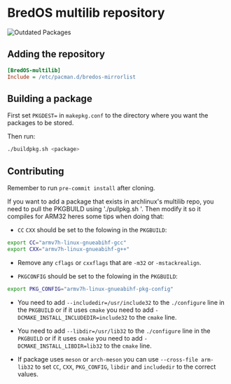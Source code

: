 # BredOS multilib repository

![Outdated Packages](https://img.shields.io/endpoint?url=https://gist.githubusercontent.com/rippanda12/b5759b3d8a067b7e96f73934f43bf2ce/raw/outdated-packages-multilib.json)

## Adding the repository
```ini
[BredOS-multilib]
Include = /etc/pacman.d/bredos-mirrorlist
```

## Building a package

First set `PKGDEST=` in `makepkg.conf` to the directory where you want the packages to be stored.

Then run:

```sh
./buildpkg.sh <package>
```

## Contributing

Remember to run `pre-commit install` after cloning.

If you want to add a package that exists in archlinux's multilib repo, you need to pull the PKGBUILD using './pullpkg.sh <package>'.
Then modify it so it compiles for ARM32 heres some tips when doing that:

- `CC` `CXX` should be set to the folowing in the `PKGBUILD`:

```sh
export CC="armv7h-linux-gnueabihf-gcc"
export CXX="armv7h-linux-gnueabihf-g++"
```

- Remove any `cflags` or `cxxflags` that are `-m32` or `-mstackrealign`.

- `PKGCONFIG` should be set to the folowing in the `PKGBUILD`:

```sh
export PKG_CONFIG="armv7h-linux-gnueabihf-pkg-config"
````

- You need to add `--includedir=/usr/include32` to the `./configure` line in the `PKGBUILD` or if it uses `cmake` you need to add `-DCMAKE_INSTALL_INCLUDEDIR=include32` to the `cmake` line.

- You need to add `--libdir=/usr/lib32` to the `./configure` line in the `PKGBUILD` or if it uses `cmake` you need to add `-DCMAKE_INSTALL_LIBDIR=lib32` to the `cmake` line.

- If package uses `meson` or `arch-meson` you can use `--cross-file arm-lib32` to set `CC`, `CXX`, `PKG_CONFIG`, `libdir` and `includedir` to the correct values.